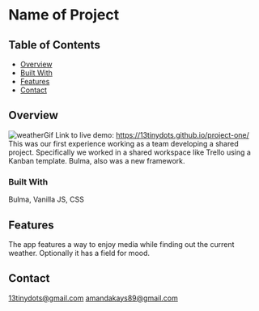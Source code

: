 # Name of Project

## Table of Contents

- [Overview](#overview)
- [Built With](#built-with)
- [Features](#features)
- [Contact](#contact)


## Overview

![weatherGif](https://user-images.githubusercontent.com/79337638/122838691-38967080-d2bc-11eb-8260-16d3021eaa27.jpeg)
Link to live demo: https://13tinydots.github.io/project-one/
This was our first experience working as a team developing a shared project.
Specifically we worked in a shared workspace like Trello using a Kanban template.  Bulma, also was a new framework.


### Built With

Bulma, Vanilla JS, CSS

## Features

The app features a way to enjoy media while finding out the current weather.  Optionally it has a field for mood.

## Contact
13tinydots@gmail.com
amandakays89@gmail.com

